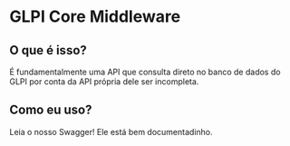 # GLPI Core Middleware

## O que é isso? 

É fundamentalmente uma API que consulta direto no banco de dados do GLPI por conta da API própria dele ser incompleta.

## Como eu uso?

Leia o nosso Swagger! Ele está bem documentadinho.
